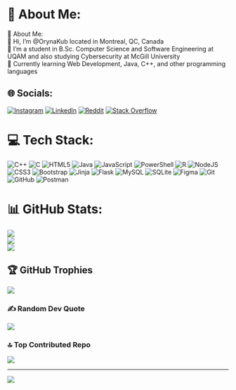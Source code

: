 # 💫 About Me:
💫 About Me:<br>👋 Hi, I’m @OrynaKub located in Montreal, QC, Canada  <br>👀 I’m a student in B.Sc. Computer Science and Software Engineering at UQAM and also studying Cybersecurity at McGill University  <br>🌱 Currently learning Web Development, Java, C++, and other programming languages  <br>


## 🌐 Socials:
[![Instagram](https://img.shields.io/badge/Instagram-%23E4405F.svg?logo=Instagram&logoColor=white)](https://instagram.com/arynakub) [![LinkedIn](https://img.shields.io/badge/LinkedIn-%230077B5.svg?logo=linkedin&logoColor=white)](https://linkedin.com/in/kedin.com/in/oryna-kubarieva) [![Reddit](https://img.shields.io/badge/Reddit-%23FF4500.svg?logo=Reddit&logoColor=white)](https://reddit.com/user/arinakub) [![Stack Overflow](https://img.shields.io/badge/-Stackoverflow-FE7A16?logo=stack-overflow&logoColor=white)](https://stackoverflow.com/users/31012429) 

# 💻 Tech Stack:
![C++](https://img.shields.io/badge/c++-%2300599C.svg?style=for-the-badge&logo=c%2B%2B&logoColor=white) ![C](https://img.shields.io/badge/c-%2300599C.svg?style=for-the-badge&logo=c&logoColor=white) ![HTML5](https://img.shields.io/badge/html5-%23E34F26.svg?style=for-the-badge&logo=html5&logoColor=white) ![Java](https://img.shields.io/badge/java-%23ED8B00.svg?style=for-the-badge&logo=openjdk&logoColor=white) ![JavaScript](https://img.shields.io/badge/javascript-%23323330.svg?style=for-the-badge&logo=javascript&logoColor=%23F7DF1E) ![PowerShell](https://img.shields.io/badge/PowerShell-%235391FE.svg?style=for-the-badge&logo=powershell&logoColor=white) ![R](https://img.shields.io/badge/r-%23276DC3.svg?style=for-the-badge&logo=r&logoColor=white) ![NodeJS](https://img.shields.io/badge/node.js-6DA55F?style=for-the-badge&logo=node.js&logoColor=white) ![CSS3](https://img.shields.io/badge/css3-%231572B6.svg?style=for-the-badge&logo=css3&logoColor=white) ![Bootstrap](https://img.shields.io/badge/bootstrap-%238511FA.svg?style=for-the-badge&logo=bootstrap&logoColor=white) ![Jinja](https://img.shields.io/badge/jinja-white.svg?style=for-the-badge&logo=jinja&logoColor=black) ![Flask](https://img.shields.io/badge/flask-%23000.svg?style=for-the-badge&logo=flask&logoColor=white) ![MySQL](https://img.shields.io/badge/mysql-4479A1.svg?style=for-the-badge&logo=mysql&logoColor=white) ![SQLite](https://img.shields.io/badge/sqlite-%2307405e.svg?style=for-the-badge&logo=sqlite&logoColor=white) ![Figma](https://img.shields.io/badge/figma-%23F24E1E.svg?style=for-the-badge&logo=figma&logoColor=white) ![Git](https://img.shields.io/badge/git-%23F05033.svg?style=for-the-badge&logo=git&logoColor=white) ![GitHub](https://img.shields.io/badge/github-%23121011.svg?style=for-the-badge&logo=github&logoColor=white) ![Postman](https://img.shields.io/badge/Postman-FF6C37?style=for-the-badge&logo=postman&logoColor=white)
# 📊 GitHub Stats:
![](https://github-readme-stats.vercel.app/api?username=OrynaKub&theme=shadow_blue&hide_border=false&include_all_commits=false&count_private=false)<br/>
![](https://nirzak-streak-stats.vercel.app/?user=OrynaKub&theme=shadow_blue&hide_border=false)<br/>
![](https://github-readme-stats.vercel.app/api/top-langs/?username=OrynaKub&theme=shadow_blue&hide_border=false&include_all_commits=false&count_private=false&layout=compact)

## 🏆 GitHub Trophies
![](https://github-profile-trophy.vercel.app/?username=OrynaKub&theme=shadow_blue&no-frame=false&no-bg=true&margin-w=4)

### ✍️ Random Dev Quote
![](https://quotes-github-readme.vercel.app/api?type=horizontal&theme=radical)

### 🔝 Top Contributed Repo
![](https://github-contributor-stats.vercel.app/api?username=OrynaKub&limit=5&theme=dark&combine_all_yearly_contributions=true)

---
[![](https://visitcount.itsvg.in/api?id=OrynaKub&icon=0&color=0)](https://visitcount.itsvg.in)

<!-- Proudly created with GPRM ( https://gprm.itsvg.in ) -->
